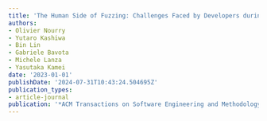 ```yaml
---
title: 'The Human Side of Fuzzing: Challenges Faced by Developers during Fuzzing Activities'
authors:
- Olivier Nourry
- Yutaro Kashiwa
- Bin Lin
- Gabriele Bavota
- Michele Lanza
- Yasutaka Kamei
date: '2023-01-01'
publishDate: '2024-07-31T10:43:24.504695Z'
publication_types:
- article-journal
publication: '*ACM Transactions on Software Engineering and Methodology (TOSEM)*'
---
```

